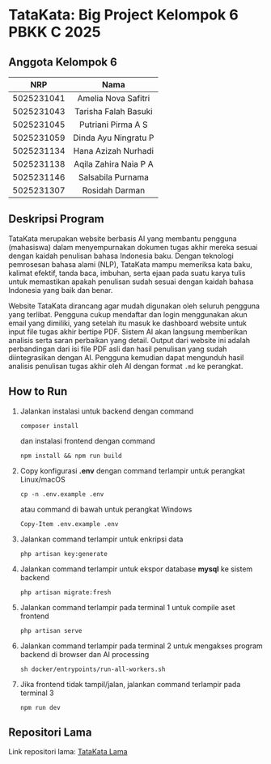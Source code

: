 # TataKata: Big Project Kelompok 6 PBKK C 2025

## Anggota Kelompok 6
|    NRP     |      Nama      |
| :--------: | :------------: |
| 5025231041 | Amelia Nova Safitri |
| 5025231043 | Tarisha Falah Basuki |
| 5025231045 | Putriani Pirma A S |
| 5025231059 | Dinda Ayu Ningratu P |
| 5025231134 | Hana Azizah Nurhadi |
| 5025231138 | Aqila Zahira Naia P A |
| 5025231146 | Salsabila Purnama |
| 5025231307 | Rosidah Darman |

## Deskripsi Program

TataKata merupakan website berbasis AI yang membantu pengguna (mahasiswa) dalam menyempurnakan dokumen tugas akhir mereka sesuai dengan kaidah penulisan bahasa Indonesia baku. Dengan teknologi pemrosesan bahasa alami (NLP), TataKata mampu memeriksa kata baku, kalimat efektif, tanda baca, imbuhan, serta ejaan pada suatu karya tulis untuk memastikan apakah penulisan sudah sesuai dengan kaidah bahasa Indonesia yang baik dan benar.

Website TataKata dirancang agar mudah digunakan oleh seluruh pengguna yang terlibat. Pengguna cukup mendaftar dan login menggunakan akun email yang dimiliki, yang setelah itu masuk ke dashboard website untuk input file tugas akhir bertipe PDF. Sistem AI akan langsung memberikan analisis serta saran perbaikan yang detail. Output dari website ini adalah perbandingan dari isi file PDF asli dan hasil penulisan yang sudah diintegrasikan dengan AI. Pengguna kemudian dapat mengunduh hasil analisis penulisan tugas akhir oleh AI dengan format `.md` ke perangkat.

## How to Run
1. Jalankan instalasi untuk backend dengan command
   ```
   composer install
   ```
   dan instalasi frontend dengan command
   ```
   npm install && npm run build
   ```
   
2. Copy konfigurasi **.env** dengan command terlampir untuk perangkat Linux/macOS
   ```
   cp -n .env.example .env
   ```
   atau command di bawah untuk perangkat Windows
   ```
   Copy-Item .env.example .env
   ```

3. Jalankan command terlampir untuk enkripsi data
   ```
   php artisan key:generate
   ```

4. Jalankan command terlampir untuk ekspor database **mysql** ke sistem backend
   ```
   php artisan migrate:fresh
   ```

5. Jalankan command terlampir pada terminal 1 untuk compile aset frontend
   ```
   php artisan serve
   ```
   
6. Jalankan command terlampir pada terminal 2 untuk mengakses program backend di browser dan AI processing
   ```
   sh docker/entrypoints/run-all-workers.sh
   ```

7. Jika frontend tidak tampil/jalan, jalankan command terlampir pada terminal 3
   ```
   npm run dev
   ```

## Repositori Lama
Link repositori lama: [TataKata Lama](https://github.com/salpurn/TataKata)

